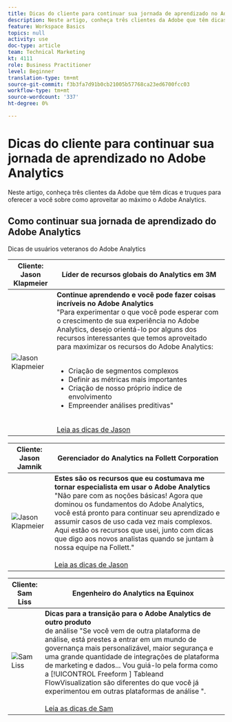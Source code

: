 ```yaml
---
title: Dicas do cliente para continuar sua jornada de aprendizado no Adobe Analytics
description: Neste artigo, conheça três clientes da Adobe que têm dicas e truques para oferecer a você sobre como aproveitar ao máximo o Adobe Analytics.
feature: Workspace Basics
topics: null
activity: use
doc-type: article
team: Technical Marketing
kt: 4111
role: Business Practitioner
level: Beginner
translation-type: tm+mt
source-git-commit: f3b3fa7d91b0cb21005b57768ca23ed6700fcc03
workflow-type: tm+mt
source-wordcount: '337'
ht-degree: 0%

---
```



# Dicas do cliente para continuar sua jornada de aprendizado no Adobe Analytics

Neste artigo, conheça três clientes da Adobe que têm dicas e truques para oferecer a você sobre como aproveitar ao máximo o Adobe Analytics.

## Como continuar sua jornada de aprendizado do Adobe Analytics

Dicas de usuários veteranos do Adobe Analytics

| Cliente:<br>Jason Klapmeier | Líder de recursos globais do Analytics em 3M |
|------------|------------|
| ![Jason Klapmeier](assets/jasonklapmeier.jpg) | **Continue aprendendo e você pode fazer coisas incríveis no Adobe Analytics** <br>  &quot;Para experimentar o que você pode esperar com o crescimento de sua experiência no Adobe Analytics, desejo orientá-lo por alguns dos recursos interessantes que temos aproveitado para maximizar os recursos do Adobe Analytics:  <br><br><ul><li>Criação de segmentos complexos</li><li>Definir as métricas mais importantes</li><li>Criação de nosso próprio índice de envolvimento</li><li>Empreender análises preditivas&quot;</li></ul><br>[Leia as dicas de Jason](https://experienceleaguecommunities.adobe.com/t5/Adobe-Analytics-Discussions/Incredible-Things-You-Can-Do-in-Adobe-Analytics/td-p/354333) |

| Cliente:<br>Jason Jamnik | Gerenciador do Analytics na Follett Corporation |
|------------|------------|
| ![Jason Klapmeier](assets/jasonjamnik.jpg) | **Estes são os recursos que eu costumava me tornar especialista em usar o Adobe Analytics** <br>  &quot;Não pare com as noções básicas! Agora que dominou os fundamentos do Adobe Analytics, você está pronto para continuar seu aprendizado e assumir casos de uso cada vez mais complexos. Aqui estão os recursos que usei, junto com dicas que digo aos novos analistas quando se juntam à nossa equipe na Follett.&quot;<br><br>[Leia as dicas de Jason](https://experienceleaguecommunities.adobe.com/t5/Adobe-Analytics-Discussions/Here-are-the-resources-I-used-to-become-an-expert-at-using-Adobe/m-p/354226) |

| Cliente:<br>Sam Liss | Engenheiro do Analytics na Equinox |
|------------|------------|
| ![Sam Liss](assets/samliss.jpg) | **Dicas para a transição para o Adobe Analytics de outro produto** <br>  de análise &quot;Se você vem de outra plataforma de análise, está prestes a entrar em um mundo de governança mais personalizável, maior segurança e uma grande quantidade de integrações de plataforma de marketing e dados... Vou guiá-lo pela forma como a  [!UICONTROL Freeform ] Tableand   FlowVisualization são diferentes do que você já experimentou em outras plataformas de análise &quot;.<br><br>[Leia as dicas de Sam](https://experienceleaguecommunities.adobe.com/t5/Adobe-Analytics-Discussions/An-Analyst-s-Quick-Start-Guide-Switching-to-Adobe/td-p/354312) |

